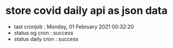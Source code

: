 # store covid daily api as json data

- last cronjob : Monday, 01 February 2021 00:32:20
- status og cron : success
- status daily cron : success
      
      